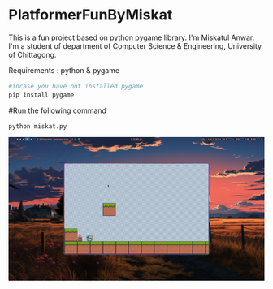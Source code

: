 # PlatformerFunByMiskat

This is a fun project based on python pygame library.
I'm Miskatul Anwar. I'm a student of department of Computer Science & Engineering,
University of Chittagong.

Requirements : python & pygame

```Bash
#incase you have not installed pygame
pip install pygame
```

#Run the following command

```
python miskat.py
```

![image](i.png)

```

```
